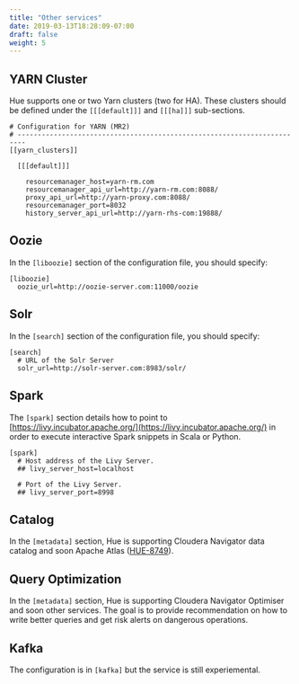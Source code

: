 ```yaml
---
title: "Other services"
date: 2019-03-13T18:28:09-07:00
draft: false
weight: 5
---
```


## YARN Cluster

Hue supports one or two Yarn clusters (two for HA). These clusters should be defined
under the `[[[default]]]` and `[[[ha]]]` sub-sections.

    # Configuration for YARN (MR2)
    # ------------------------------------------------------------------------
    [[yarn_clusters]]

      [[[default]]]

        resourcemanager_host=yarn-rm.com
        resourcemanager_api_url=http://yarn-rm.com:8088/
        proxy_api_url=http://yarn-proxy.com:8088/
        resourcemanager_port=8032
        history_server_api_url=http://yarn-rhs-com:19888/

## Oozie

In the `[liboozie]` section of the configuration file, you should
specify:

    [liboozie]
      oozie_url=http://oozie-server.com:11000/oozie


## Solr

In the `[search]` section of the configuration file, you should
specify:

    [search]
      # URL of the Solr Server
      solr_url=http://solr-server.com:8983/solr/

## Spark

The `[spark]` section details how to point to [https://livy.incubator.apache.org/](https://livy.incubator.apache.org/) in order to execute interactive Spark snippets in Scala or Python.

    [spark]
      # Host address of the Livy Server.
      ## livy_server_host=localhost

      # Port of the Livy Server.
      ## livy_server_port=8998

## Catalog

In the `[metadata]` section, Hue is supporting Cloudera Navigator data catalog and soon Apache Atlas ([HUE-8749](https://issues.cloudera.org/browse/HUE-8749)).

## Query Optimization

In the `[metadata]` section, Hue is supporting Cloudera Navigator Optimiser and soon other services. The goal is to provide recommendation on how to write better queries and get risk alerts on dangerous operations.

## Kafka

The configuration is in `[kafka]` but the service is still experiemental.
